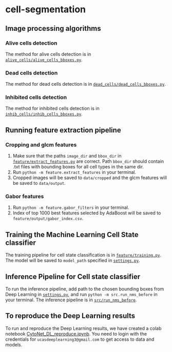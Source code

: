 # cell-segmentation
## Image processing algorithms

### Alive cells detection
The method for alive cells detection is in [`alive_cells/alive_cells_bboxes.py`](https://github.com/marwankefah/cell-segmentation/blob/master/alive_cells/alive_cells_bboxes.py).

### Dead cells detection
The method for dead cells detection is in [`dead_cells/dead_cells_bboxes.py`](https://github.com/marwankefah/cell-segmentation/blob/master/dead_cells/dead_cells_bboxes.py).

### Inhibited cells detection
The method for inhibited cells detection is in [`inhib_cells/inhib_cells_bboxes.py`](https://github.com/marwankefah/cell-segmentation/blob/master/inhib_cells/inhib_cells_bboxes.py).

## Running feature extraction pipeline
### Cropping and glcm features
1. Make sure that the paths `image_dir` and `bbox_dir` in [`feature/extract_features.py`](https://github.com/marwankefah/cell-segmentation/blob/master/feature/extract_features.py) are correct. Path `bbox_dir` should contain .txt files with bounding boxes for all cell types in the same dir.
2. Run `python -m feature.extract_features` in your terminal.
3. Cropped images will be saved to `data/cropped` and the glcm features will be saved to `data/output`.

### Gabor features
1. Run `python -m feature.gabor_filters` in your terminal.
2. Index of top 1000 best features selected by AdaBoost will be saved to `feature/output/gabor_index.csv`.

## Training the Machine Learning Cell State classifier
The training pipeline for cell state classification is in [`feature/training.py`](https://github.com/marwankefah/cell-segmentation/blob/master/feature/extract_features.py). The model will be saved to `model_path` specified in [`settings.py`](https://github.com/marwankefah/cell-segmentation/blob/master/settings.py).

## Inference Pipeline for Cell state classifier
To run the inference pipeline, add path to the chosen bounding boxes from Deep Learning in [`settings.py`](https://github.com/marwankefah/cell-segmentation/blob/master/settings.py), and run `python -m src.run_nms_before` in your terminal. The inference pipeline is in [`src/run_nms_before`](https://github.com/marwankefah/cell-segmentation/blob/master/src/run_nms_before.py).

## To reproduce the Deep Learning results 
To run and reproduce the Deep Learning results, we have created a colab notebook [CytoNet_DL_reproduce.ipynb](https://colab.research.google.com/drive/1FBXXMTlrzfe7hL2k9k3wQ3Dm4fkI6Gu0?authuser=3). You need to login with the credentials for `ucasdeeplearning3@gmail.com` to get access to data and models.
